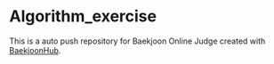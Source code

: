 # Algorithm_exercise
This is a auto push repository for Baekjoon Online Judge created with [BaekjoonHub](https://github.com/BaekjoonHub/BaekjoonHub).
